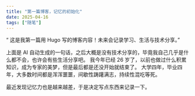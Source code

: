 ```yaml
---
title: "第一篇博客，记忆的初始化"
date: 2025-04-16
tags: ["随笔"]
---
```


“ 这是我第一篇用 Hugo 写的博客内容！未来会记录学习、生活与技术分享。”

上面是 AI 自动生成的一句话，之后大概是没有技术分享的，毕竟我自己几乎是什么都不会，也许会有些生活分享吧。
我今年已经 26 岁了，以前也做过什么积累知识，成为专家的美梦，但是最后都是还没开始就结束了。
大学四年，毕业四年，大多数时间都是浑浑噩噩，间歇性踌躇满志，持续性混吃等死。

最近发现记忆力也是越来越差，于是决定写点东西来记录一下。
